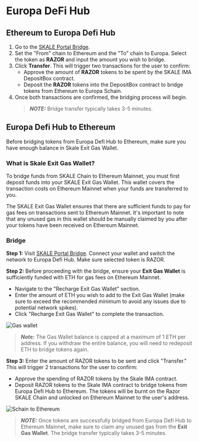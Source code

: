 # Europa DeFi Hub

## Ethereum to Europa Defi Hub

1. Go to the [SKALE Portal Bridge](https://portal.skale.space/bridge).
2. Set the "From" chain to Ethereum and the "To" chain to Europa. Select the token as **RAZOR** and input the amount you wish to bridge.
3. Click **Transfer**. This will trigger two transactions for the user to confirm:
   - Approve the amount of **RAZOR** tokens to be spent by the SKALE IMA DepositBox contract.
   - Deposit the **RAZOR** tokens into the DepositBox contract to bridge tokens from Ethereum to Europa Schain.
4. Once both transactions are confirmed, the bridging process will begin.
   > **_NOTE:_** Bridge transfer typically takes 3-5 minutes.

## Europa Defi Hub to Ethereum

Before bridging tokens from Europa Defi Hub to Ethereum, make sure you have enough balance in Skale Exit Gas Wallet.

### What is Skale Exit Gas Wallet?

To bridge funds from SKALE Chain to Ethereum Mainnet, you must first deposit funds into your SKALE Exit Gas Wallet. This wallet covers the transaction costs on Ethereum Mainnet when your funds are transferred to you.

The SKALE Exit Gas Wallet ensures that there are sufficient funds to pay for gas fees on transactions sent to Ethereum Mainnet. It's important to note that any unused gas in this wallet should be manually claimed by you after your tokens have been received on Ethereum Mainnet.

### Bridge

**Step 1:** Visit [SKALE Portal Bridge](https://portal.skale.space/bridge?from=elated-tan-skat&to=mainnet&token=razor&type=erc20). Connect your wallet and switch the network to Europa Defi Hub. Make sure selected token is RAZOR.

**Step 2:** Before proceeding with the bridge, ensure your **Exit Gas Wallet** is sufficiently funded with ETH for gas fees on Ethereum Mainnet.

- Navigate to the "Recharge Exit Gas Wallet" section.
- Enter the amount of ETH you wish to add to the Exit Gas Wallet (make sure to exceed the recommended minimum to avoid any issues due to potential network spikes).
- Click "Recharge Exit Gas Wallet" to complete the transaction.

![Gas wallet](/img/bridge/portal-gas-wallet.png)

> **_Note:_** The Gas Wallet balance is capped at a maximum of 1 ETH per address. If you withdraw the entire balance, you will need to redeposit ETH to bridge tokens again.

**Step 3:** Enter the amount of RAZOR tokens to be sent and click "Transfer." This will trigger 2 transactions for the user to confirm:

- Approve the spending of RAZOR tokens by the Skale IMA contract.
- Deposit RAZOR tokens to the Skale IMA contract to bridge tokens from Europa Defi Hub to Ethereum. The tokens will be burnt on the Razor SKALE Chain and unlocked on Ethereum Mainnet to the user's address.

![Schain to Ethereum](/img/bridge/portal-europa2ethereum.png)

> **_NOTE:_** Once tokens are successfully bridged from Europa Defi Hub to Ethereum Mainnet, make sure to claim any unused gas from the **Exit Gas Wallet**. The bridge transfer typically takes 3-5 minutes.
